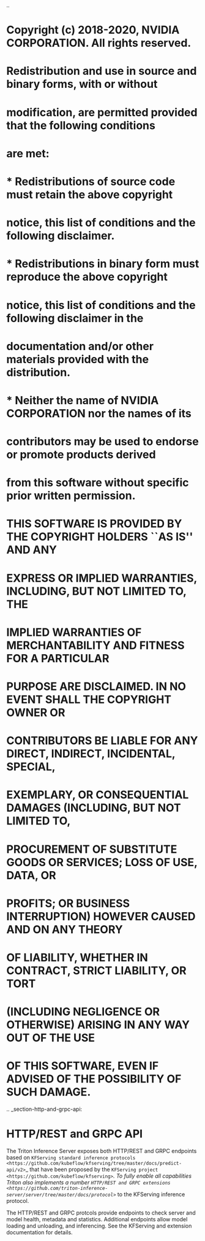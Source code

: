 ..
  # Copyright (c) 2018-2020, NVIDIA CORPORATION. All rights reserved.
  #
  # Redistribution and use in source and binary forms, with or without
  # modification, are permitted provided that the following conditions
  # are met:
  #  * Redistributions of source code must retain the above copyright
  #    notice, this list of conditions and the following disclaimer.
  #  * Redistributions in binary form must reproduce the above copyright
  #    notice, this list of conditions and the following disclaimer in the
  #    documentation and/or other materials provided with the distribution.
  #  * Neither the name of NVIDIA CORPORATION nor the names of its
  #    contributors may be used to endorse or promote products derived
  #    from this software without specific prior written permission.
  #
  # THIS SOFTWARE IS PROVIDED BY THE COPYRIGHT HOLDERS ``AS IS'' AND ANY
  # EXPRESS OR IMPLIED WARRANTIES, INCLUDING, BUT NOT LIMITED TO, THE
  # IMPLIED WARRANTIES OF MERCHANTABILITY AND FITNESS FOR A PARTICULAR
  # PURPOSE ARE DISCLAIMED.  IN NO EVENT SHALL THE COPYRIGHT OWNER OR
  # CONTRIBUTORS BE LIABLE FOR ANY DIRECT, INDIRECT, INCIDENTAL, SPECIAL,
  # EXEMPLARY, OR CONSEQUENTIAL DAMAGES (INCLUDING, BUT NOT LIMITED TO,
  # PROCUREMENT OF SUBSTITUTE GOODS OR SERVICES; LOSS OF USE, DATA, OR
  # PROFITS; OR BUSINESS INTERRUPTION) HOWEVER CAUSED AND ON ANY THEORY
  # OF LIABILITY, WHETHER IN CONTRACT, STRICT LIABILITY, OR TORT
  # (INCLUDING NEGLIGENCE OR OTHERWISE) ARISING IN ANY WAY OUT OF THE USE
  # OF THIS SOFTWARE, EVEN IF ADVISED OF THE POSSIBILITY OF SUCH DAMAGE.

.. _section-http-and-grpc-api:

HTTP/REST and GRPC API
======================

The Triton Inference Server exposes both HTTP/REST and GRPC endpoints
based on `KFServing standard inference protocols
<https://github.com/kubeflow/kfserving/tree/master/docs/predict-api/v2>`_
that have been proposed by the `KFServing project
<https://github.com/kubeflow/kfserving>`_. To fully enable all
capabilities Triton also implements a number `HTTP/REST and GRPC
extensions
<https://github.com/triton-inference-server/server/tree/master/docs/protocol>`_
to the KFServing inference protocol.

The HTTP/REST and GRPC protcols provide endpoints to check server and
model health, metadata and statistics. Additional endpoints allow
model loading and unloading, and inferencing. See the KFServing and
extension documentation for details.
